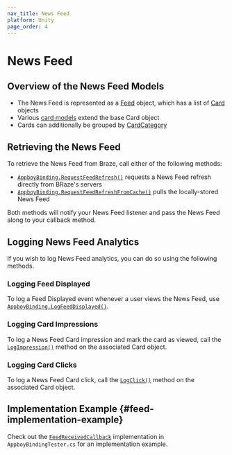 ```yaml
---
nav_title: News Feed
platform: Unity
page_order: 4
---
```

# News Feed

## Overview of the News Feed Models

- The News Feed is represented as a [Feed][11] object, which has a list of [Card][12] objects
- Various [card models][13] extend the base Card object
- Cards can additionally be grouped by [CardCategory][14]

## Retrieving the News Feed

To retrieve the News Feed from Braze, call either of the following methods:

- [`AppboyBinding.RequestFeedRefresh()`][2] requests a News Feed refresh directly from BRaze's servers
- [`AppboyBinding.RequestFeedRefreshFromCache()`][3] pulls the locally-stored News Feed

Both methods will notify your News Feed listener and pass the News Feed along to your callback method.

## Logging News Feed Analytics

If you wish to log News Feed analytics, you can do so using the following methods.

### Logging Feed Displayed

To log a Feed Displayed event whenever a user views the News Feed, use [`AppboyBinding.LogFeedDisplayed()`][1].

### Logging Card Impressions

To log a News Feed Card impression and mark the card as viewed, call the [`LogImpression()`][15] method on the associated Card object.

### Logging Card Clicks

To log a News Feed Card click, call the [`LogClick()`][16] method on the associated Card object.

## Implementation Example {#feed-implementation-example}

Check out the [`FeedReceivedCallback`][7] implementation in `AppboyBindingTester.cs` for an implementation example.

[1]: https://github.com/Appboy/appboy-unity-sdk/blob/master/Assets/Plugins/Appboy/AppboyBinding.cs#L330
[2]: https://github.com/Appboy/appboy-unity-sdk/blob/master/Assets/Plugins/Appboy/AppboyBinding.cs#L680
[3]: https://github.com/Appboy/appboy-unity-sdk/blob/master/Assets/Plugins/Appboy/AppboyBinding.cs#L684
[4]: https://github.com/Appboy/appboy-unity-sdk/blob/master/Assets/Plugins/Appboy/models/Feed.cs
[5]: https://github.com/Appboy/appboy-unity-sdk/blob/master/Assets/Plugins/Appboy/models/Cards/Card.cs
[6]: https://github.com/Appboy/appboy-unity-sdk/blob/master/Assets/Plugins/Appboy/models/CardCategory.cs
[7]: https://github.com/Appboy/unity-sdk/blob/develop/Assets/Plugins/Appboy/Tests/AppboyBindingTester.cs#L56
[11]: https://github.com/Appboy/appboy-unity-sdk/blob/master/Assets/Plugins/Appboy/models/Feed.cs
[12]: https://github.com/Appboy/appboy-unity-sdk/blob/master/Assets/Plugins/Appboy/models/Cards/Card.cs
[13]: https://github.com/Appboy/appboy-unity-sdk/tree/master/Assets/Plugins/Appboy/models/Cards
[14]: https://github.com/Appboy/appboy-unity-sdk/blob/master/Assets/Plugins/Appboy/models/CardCategory.cs
[15]: https://github.com/Appboy/appboy-unity-sdk/blob/master/Assets/Plugins/Appboy/models/Cards/Card.cs#L55
[16]: https://github.com/Appboy/appboy-unity-sdk/blob/master/Assets/Plugins/Appboy/models/Cards/Card.cs#L73
